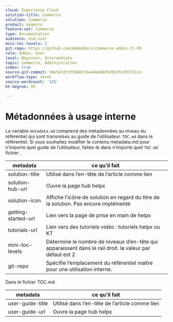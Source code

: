 ```yaml
---
cloud: Experience Cloud
solution-title: Commerce
solution: Commerce
product: magento
feature-set: Commerce
type: Documentation
audience: end-user
mini-toc-levels: 2
git-repo: https://github.com/AdobeDocs/commerce-admin.fr-FR
role: Admin, User
level: Beginner, Intermediate
topic: Commerce, Administration
index: true
source-git-commit: 50e5e33f3f5b88726ee4b468d5d9533c297721cd
workflow-type: tm+mt
source-wordcount: '125'
ht-degree: 0%

---
```



# Métadonnées à usage interne

La variable `metadata.md` comprend des métadonnées au niveau du référentiel qui sont transmises au guide de l’utilisateur. `TOC.md` dans le référentiel. Si vous souhaitez modifier le contenu metadata.md pour n’importe quel guide de l’utilisateur, faites-le dans n’importe quel `TOC.md` fichier .

| metadata | ce qu’il fait |
|--- |--- |
| solution-title | Utilisé dans l’en-tête de l’article comme lien |
| solution-hub-url | Ouvre la page hub helpx |
| solution-icon | Affiche l’icône de solution en regard du titre de la solution. Pas encore implémenté |
| getting-started-url | Lien vers la page de prise en main de helpx |
| tutorials-url | Lien vers des tutoriels vidéo : tutoriels helpx ou KT |
| mini-toc-levels | Détermine le nombre de niveaux d’en-tête qui apparaissent dans le rail droit. la valeur par défaut est 2 |
| git-repo | Spécifie l’emplacement du référentiel maître pour une utilisation interne. |

Dans le fichier TOC.md

| metadata | ce qu’il fait |
|--- |--- |
| user-guide-title | Utilisé dans l’en-tête de l’article comme lien |
| user-guide-url | Ouvre la page hub helpx |
